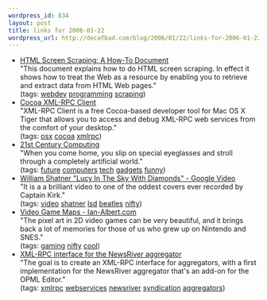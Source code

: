 ```yaml
--- 
wordpress_id: 834
layout: post
title: links for 2006-01-22
wordpress_url: http://decafbad.com/blog/2006/01/22/links-for-2006-01-22
---
```

<ul class="delicious">
	<li>
		<div class="delicious-link"><a href="http://www.rexx.com/~dkuhlman/quixote_htmlscraping.html">HTML Screen Scraping: A How-To Document</a></div>
		<div class="delicious-extended">"This document explains how to do HTML screen scraping. In effect it shows how to treat the Web as a resource by enabling you to retrieve and extract data from HTML Web pages."</div>
		<div class="delicious-tags">(tags: <a href="http://del.icio.us/deusx/webdev">webdev</a> <a href="http://del.icio.us/deusx/programming">programming</a> <a href="http://del.icio.us/deusx/scraping">scraping</a>)</div>
	</li>
	<li>
		<div class="delicious-link"><a href="http://www.ditchnet.org/xmlrpc/">Cocoa XML-RPC Client</a></div>
		<div class="delicious-extended">"XML-RPC Client is a free Cocoa-based developer tool for Mac OS X Tiger that allows you to access and debug XML-RPC web services from the comfort of your desktop."</div>
		<div class="delicious-tags">(tags: <a href="http://del.icio.us/deusx/osx">osx</a> <a href="http://del.icio.us/deusx/cocoa">cocoa</a> <a href="http://del.icio.us/deusx/xmlrpc">xmlrpc</a>)</div>
	</li>
	<li>
		<div class="delicious-link"><a href="http://www.atarimagazines.com/compute/issue113/p20_21st_CENTURY_COMPUTING.php">21st Century Computing</a></div>
		<div class="delicious-extended">"When you come home, you slip on special eyeglasses and stroll through a completely artificial world."</div>
		<div class="delicious-tags">(tags: <a href="http://del.icio.us/deusx/future">future</a> <a href="http://del.icio.us/deusx/computers">computers</a> <a href="http://del.icio.us/deusx/tech">tech</a> <a href="http://del.icio.us/deusx/gadgets">gadgets</a> <a href="http://del.icio.us/deusx/funny">funny</a>)</div>
	</li>
	<li>
		<div class="delicious-link"><a href="http://video.google.com/videoplay?docid=-7258896287489458266">William Shatner "Lucy In The Sky With Diamonds" - Google Video</a></div>
		<div class="delicious-extended">"It is a a brilliant video to one of the oddest covers ever recorded by Captain Kirk."</div>
		<div class="delicious-tags">(tags: <a href="http://del.icio.us/deusx/video">video</a> <a href="http://del.icio.us/deusx/shatner">shatner</a> <a href="http://del.icio.us/deusx/lsd">lsd</a> <a href="http://del.icio.us/deusx/beatles">beatles</a> <a href="http://del.icio.us/deusx/nifty">nifty</a>)</div>
	</li>
	<li>
		<div class="delicious-link"><a href="http://ian-albert.com/misc/gamemaps.php">Video Game Maps - Ian-Albert.com</a></div>
		<div class="delicious-extended">"The pixel art in 2D video games can be very beautiful, and it brings back a lot of memories for those of us who grew up on Nintendo and SNES."</div>
		<div class="delicious-tags">(tags: <a href="http://del.icio.us/deusx/gaming">gaming</a> <a href="http://del.icio.us/deusx/nifty">nifty</a> <a href="http://del.icio.us/deusx/cool">cool</a>)</div>
	</li>
	<li>
		<div class="delicious-link"><a href="http://www.xmlrpc.com/discuss/msgReader$2691">XML-RPC interface for the NewsRiver aggregator</a></div>
		<div class="delicious-extended">"The goal is to create an XML-RPC interface for aggregators, with a first implementation for the NewsRiver aggregator that's an add-on for the OPML Editor."</div>
		<div class="delicious-tags">(tags: <a href="http://del.icio.us/deusx/xmlrpc">xmlrpc</a> <a href="http://del.icio.us/deusx/webservices">webservices</a> <a href="http://del.icio.us/deusx/newsriver">newsriver</a> <a href="http://del.icio.us/deusx/syndication">syndication</a> <a href="http://del.icio.us/deusx/aggregators">aggregators</a>)</div>
	</li>
</ul>

